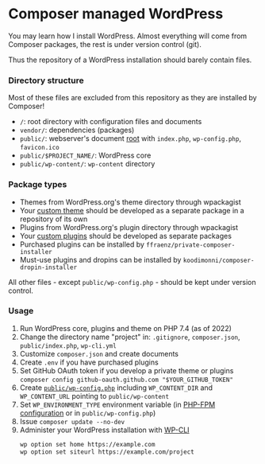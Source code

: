 # Composer managed WordPress

You may learn how I install WordPress.
Almost everything will come from Composer packages, the rest is under version control (git).

Thus the repository of a WordPress installation should barely contain files.

### Directory structure

Most of these files are excluded from this repository as they are installed by Composer!

- `/`: root directory with configuration files and documents
- `vendor/`: dependencies (packages)
- `public/`: webserver's document [root](https://github.com/szepeviktor/RootFiles) with `index.php`, `wp-config.php`, `favicon.ico`
- `public/$PROJECT_NAME/`: WordPress core
- `public/wp-content/`: `wp-content` directory

### Package types

- Themes from WordPress.org's theme directory through wpackagist
- Your [custom theme](https://github.com/timber/starter-theme/tree/2.x) should be developed as a separate package in a repository of its own
- Plugins from WordPress.org's plugin directory through wpackagist
- Your [custom plugins](https://github.com/szepeviktor/small-project) should be developed as separate packages
- Purchased plugins can be installed by `ffraenz/private-composer-installer`
- Must-use plugins and dropins can be installed by `koodimonni/composer-dropin-installer`

All other files - except `public/wp-config.php` - should be kept under version control.

### Usage

1. Run WordPress core, plugins and theme on PHP 7.4 (as of 2022)
1. Change the directory name "project" in: `.gitignore`, `composer.json`, `public/index.php`, `wp-cli.yml`
1. Customize `composer.json` and create documents
1. Create `.env` if you have purchased plugins
1. Set GitHub OAuth token if you develop a private theme or plugins
   `composer config github-oauth.github.com "$YOUR_GITHUB_TOKEN"`
1. Create [`public/wp-config.php`](https://github.com/szepeviktor/debian-server-tools/blob/master/webserver/wp-install/wp-config.php)
   including `WP_CONTENT_DIR` and `WP_CONTENT_URL` pointing to `public/wp-content`
1. Set `WP_ENVIRONMENT_TYPE` environment variable
   (in [PHP-FPM configuration](https://github.com/szepeviktor/debian-server-tools/blob/master/webserver/phpfpm-pools/Skeleton-pool.conf) or in `public/wp-config.php`)
1. Issue `composer update --no-dev`
1. Administer your WordPress installation with [WP-CLI](https://make.wordpress.org/cli/handbook/guides/installing/)
   ```bash
   wp option set home https://example.com
   wp option set siteurl https://example.com/project
   ```
